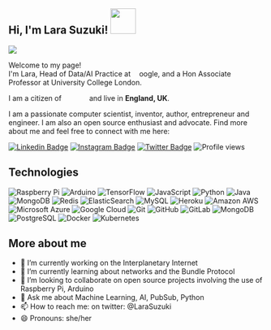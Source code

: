 <h2> Hi, I'm Lara Suzuki! <img src="https://media.giphy.com/media/mGcNjsfWAjY5AEZNw6/giphy.gif" width="50"></h2>

<img src="https://pbs.twimg.com/profile_banners/424534094/1603050169/1500x500">

<p>Welcome to my page! </br> I'm Lara, Head of Data/AI Practice at <img src="https://www.flaticon.com/svg/vstatic/svg/281/281764.svg?token=exp=1614512860~hmac=f2b18e5e9a9f6807dc6932b0f91e14f1" width="13"/>oogle, and a Hon Associate Professor at University College London.</p> 

<p>I am a citizen of <img src="https://www.flaticon.com/svg/vstatic/svg/197/197386.svg?token=exp=1614510711~hmac=098a3246ef42a4e338501cf46100d162" width="13"/> <img src="https://www.flaticon.com/svg/vstatic/svg/197/197374.svg?token=exp=1614510766~hmac=e208f9b6f6e0e10d7fc6c71f3249ae95" width="13"/> <img src="https://www.flaticon.com/svg/vstatic/svg/323/323325.svg?token=exp=1614510819~hmac=58cc1cbec8e922c078bb41ab55c67ace" width="13"/> and live in <b>England, UK</b>. </p>

<p>I am a passionate computer scientist, inventor, author, entrepreneur and engineer. I am also an open source enthusiast and advocate. Find more about me and feel free to connect with me here:</p>

[![Linkedin Badge](https://img.shields.io/badge/-larissasuzuki-blue?style=flat-square&logo=Linkedin&logoColor=white&link=https://www.linkedin.com/in/larissasuzuki/)](https://www.linkedin.com/in/larissasuzuki/)
[![Instagram Badge](https://img.shields.io/badge/-lara_suzuki-purple?style=flat-square&logo=instagram&logoColor=white&link=https://instagram.com/lara_suzuki/)](https://instagram.com/lara_suzuki)
[![Twitter Badge](https://img.shields.io/badge/-lara_suzuki-blue?style=flat-square&logo=twitter&logoColor=white&link=https://twitter.com/larasuzuki/)](https://twitter.com/larasuzuki)
![Profile views](https://gpvc.arturio.dev/lasuzuki)

## Technologies

![Raspberry Pi](https://img.shields.io/badge/-Raspberry%20Pi-C51A4A?style=flat-square&logo=Raspberry-Pi)
![Arduino](https://img.shields.io/badge/-Arduino-informational?style=flat-square&logo=arduino&logoColor=white&color=2bbc8a)
![TensorFlow](https://img.shields.io/badge/-TensorFlow-232F3E?style=flat-square&logo=tensorflow&logoColor=white&color=2bbc8a)
![JavaScript](https://img.shields.io/badge/-JavaScript-005571?style=flat-square&logo=javascript)
![Python](https://img.shields.io/badge/-Python-black?style=flat-square&logo=Python)
![Java](https://img.shields.io/badge/-java-E34A86?style=flat-square&logo=java)
![MongoDB](https://img.shields.io/badge/-MongoDB-black?style=flat-square&logo=mongodb)
![Redis](https://img.shields.io/badge/-Redis-black?style=flat-square&logo=Redis)
![ElasticSearch](https://img.shields.io/badge/-ElasticSearch-005571?style=flat-square&logo=elasticsearch)
![MySQL](https://img.shields.io/badge/-MySQL-White?style=flat-square&logo=mysql)
![Heroku](https://img.shields.io/badge/-Heroku-430098?style=flat-square&logo=heroku)
![Amazon AWS](https://img.shields.io/badge/Amazon%20AWS-232F3E?style=flat-square&logo=amazon-aws)
![Microsoft Azure](https://img.shields.io/badge/Microsoft%20Azure-232F7E?style=flat-square&logo=microsoft-azure)
![Google Cloud](https://img.shields.io/badge/-Google_Cloud_Platform-1a73e8?style=flat-square&logo=google-cloud&logoColor=white)
![Git](https://img.shields.io/badge/-Git-black?style=flat-square&logo=git)
![GitHub](https://img.shields.io/badge/-GitHub-181717?style=flat-square&logo=github)
![GitLab](https://img.shields.io/badge/-GitLab-FCA121?style=flat-square&logo=gitlab)
<img alt="MongoDB" src="https://img.shields.io/badge/-MongoDB-13aa52?style=flat-square&logo=mongodb&logoColor=white" />
![PostgreSQL](https://img.shields.io/badge/-PostgreSQL-informational?style=flat-square&logo=postgresql)
![Docker](https://img.shields.io/badge/-Docker-informational?style=flat-square&logo=docker&logoColor=white)
![Kubernetes](https://img.shields.io/badge/-Kubernetes-informational?style=flat-square&logo=kubernetes&logoColor=white&color=2bbc8a)

## More about me

- 🔭 I’m currently working on the Interplanetary Internet
- 🌱 I’m currently learning about networks and the Bundle Protocol
- 👯 I’m looking to collaborate on open source projects involving the use of Raspberry Pi, Arduino
- 💬 Ask me about Machine Learning, AI, PubSub, Python
- 📫 How to reach me: on twitter: @LaraSuzuki
- 😄 Pronouns: she/her

